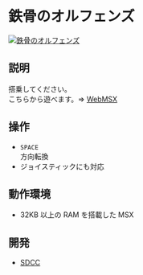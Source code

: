 # 鉄骨のオルフェンズ

[![鉄骨のオルフェンズ](http://img.youtube.com/vi/ouTtvf0ZrYI/0.jpg)](https://www.youtube.com/watch?v=ouTtvf0ZrYI)

## 説明
搭乗してください。<br>
こちらから遊べます。⇒  [WebMSX](http://webmsx.org/?MACHINE=MSX1J&DISK=https://github.com/CoBinee/tekkotsu-msx/raw/main/diskimage/tekkotsu.dsk)

## 操作
- `SPACE`<br>方向転換
- ジョイスティックにも対応

## 動作環境
- 32KB 以上の RAM を搭載した MSX

## 開発
- [SDCC](https://sdcc.sourceforge.net)
